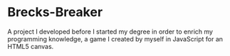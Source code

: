 # Brecks-Breaker
A project I developed before I started my degree in order to enrich my programming knowledge, a game I created by myself in JavaScript for an HTML5 canvas.
